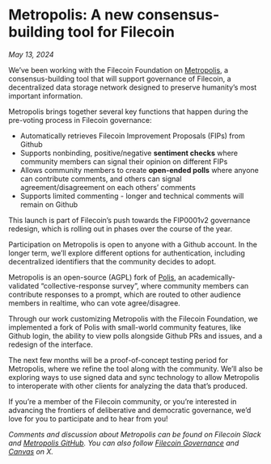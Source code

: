 # Metropolis: A new consensus-building tool for Filecoin

_May 13, 2024_

We’ve been working with the Filecoin Foundation on [Metropolis](https://metropolis.vote), a consensus-building tool that will support governance of Filecoin, a decentralized data storage network designed to preserve humanity’s most important information.

Metropolis brings together several key functions that happen during the pre-voting process in Filecoin governance:

* Automatically retrieves Filecoin Improvement Proposals (FIPs) from Github
* Supports nonbinding, positive/negative **sentiment checks** where community members can signal their opinion on different FIPs
* Allows community members to create **open-ended polls** where anyone can contribute comments, and others can signal agreement/disagreement on each others’ comments
* Supports limited commenting - longer and technical comments will remain on Github

This launch is part of Filecoin’s push towards the FIP0001v2 governance redesign, which is rolling out in phases over the course of the year.

Participation on Metropolis is open to anyone with a Github account. In the longer term, we’ll explore different options for authentication, including decentralized identifiers that the community decides to adopt.

Metropolis is an open-source (AGPL) fork of [Polis](https://pol.is), an academically-validated “collective-response survey”, where community members can contribute responses to a prompt, which are routed to other audience members in realtime, who can vote agree/disagree.

Through our work customizing Metropolis with the Filecoin Foundation, we implemented a fork of Polis with small-world community features, like Github login, the ability to view polls alongside Github PRs and issues, and a redesign of the interface.

The next few months will be a proof-of-concept testing period for Metropolis, where we refine the tool along with the community. We’ll also be exploring ways to use signed data and sync technology to allow Metropolis to interoperate with other clients for analyzing the data that’s produced.

If you’re a member of the Filecoin community, or you’re interested in advancing the frontiers of deliberative and democratic governance, we’d love for you to participate and to hear from you!

_Comments and discussion about Metropolis can be found on Filecoin Slack and [Metropolis GitHub](https://github.com/canvasxyz/metropolis). You can also follow [Filecoin Governance](https://x.com/filgov) and [Canvas](https://x.com/canvas_xyz) on X._
